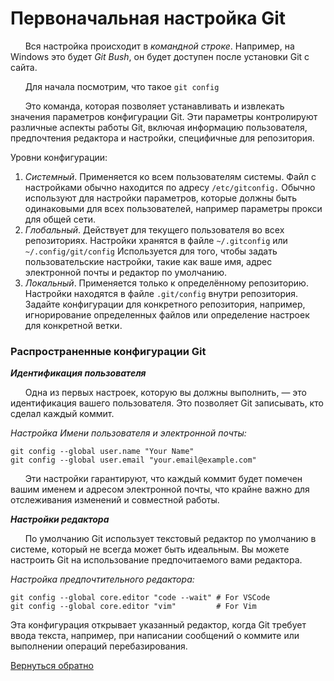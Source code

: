 # Первоначальная настройка Git

&nbsp;&nbsp;&nbsp;&nbsp;&nbsp;&nbsp;Вся настройка происходит в *командной строке*. Например, на Windows это будет *Git Bush*, он будет доступен после установки Git с сайта.

&nbsp;&nbsp;&nbsp;&nbsp;&nbsp;&nbsp;Для начала посмотрим, что такое `git config`

&nbsp;&nbsp;&nbsp;&nbsp;&nbsp;&nbsp;Это команда, которая позволяет устанавливать и извлекать значения параметров конфигурации Git. Эти параметры контролируют различные аспекты работы Git, включая информацию пользователя, предпочтения редактора и настройки, специфичные для репозитория.

Уровни конфигурации:
1.	*Системный*. Применяется ко всем пользователям системы. Файл с настройками обычно находится по адресу `/etc/gitconfig.` Обычно используют для настройки параметров, которые должны быть одинаковыми для всех пользователей, например параметры прокси для общей сети.
2.	*Глобальный*. Действует для текущего пользователя во всех репозиториях. Настройки хранятся в файле `~/.gitconfig` или `~/.config/git/config` Используется для того, чтобы задать пользовательские настройки, такие как ваше имя, адрес электронной почты и редактор по умолчанию.
3.	*Локальный*. Применяется только к определённому репозиторию. Настройки находятся в файле `.git/config` внутри репозитория. Задайте конфигурации для конкретного репозитория, например, игнорирование определенных файлов или определение настроек для конкретной ветки.

### **Распространенные конфигурации Git**

***Идентификация пользователя***

&nbsp;&nbsp;&nbsp;&nbsp;&nbsp;&nbsp;Одна из первых настроек, которую вы должны выполнить, — это идентификация вашего пользователя. Это позволяет Git записывать, кто сделал каждый коммит.

*Настройка Имени пользователя и электронной почты:*
```
git config --global user.name "Your Name"
git config --global user.email "your.email@example.com"
```
&nbsp;&nbsp;&nbsp;&nbsp;&nbsp;&nbsp;Эти настройки гарантируют, что каждый коммит будет помечен вашим именем и адресом электронной почты, что крайне важно для отслеживания изменений и совместной работы.

***Настройки редактора***

&nbsp;&nbsp;&nbsp;&nbsp;&nbsp;&nbsp;По умолчанию Git использует текстовый редактор по умолчанию в системе, который не всегда может быть идеальным. Вы можете настроить Git на использование предпочитаемого вами редактора.

*Настройка предпочтительного редактора:*
```
git config --global core.editor "code --wait" # For VSCode
git config --global core.editor "vim"         # For Vim
```
Эта конфигурация открывает указанный редактор, когда Git требует ввода текста, например, при написании сообщений о коммите или выполнении операций перебазирования.

[Вернуться обратно](README.md)